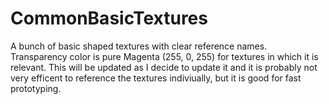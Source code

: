 CommonBasicTextures
===================

A bunch of basic shaped textures with clear reference names. Transparency color is pure Magenta (255, 0, 255) for textures in which it is relevant. This will be updated as I decide to update it and it is probably not very efficent to reference the textures indiviually, but it is good for fast prototyping. 